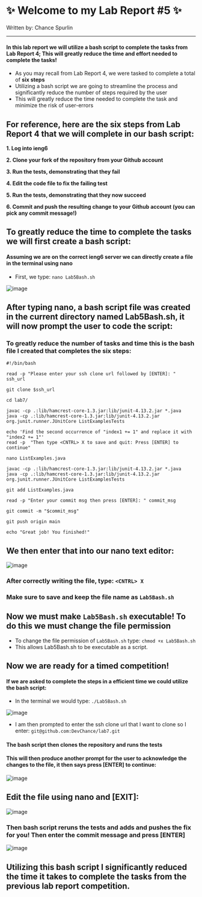 # **✨ Welcome to my Lab Report #5 ✨** 

Written by: Chance Spurlin

------------------------------------

#### **In this lab report we will utilize a bash script to complete the tasks from Lab Report 4; This will greatly reduce the time and effort needed to complete the tasks!**

 * As you may recall from Lab Report 4, we were tasked to complete a total of **six steps**
 * Utilizing a bash script we are going to streamline the process and significantly reduce the number of steps required by the user
 * This will greatly reduce the time needed to complete the task and minimize the risk of user-errors

## For reference, here are the **six steps** from Lab Report 4 that we will complete in our bash script:

**1. Log into ieng6**

**2. Clone your fork of the repository from your Github account**

**3. Run the tests, demonstrating that they fail**

**4. Edit the code file to fix the failing test**

**5. Run the tests, demonstrating that they now succeed**

**6. Commit and push the resulting change to your Github account (you can pick any commit message!)**



## To greatly reduce the time to complete the tasks we will first create a bash script:

#### Assuming we are on the correct ieng6 server we can directly create a file in the terminal using nano

- First, we type: `nano Lab5Bash.sh`

![image](https://user-images.githubusercontent.com/122570751/224882630-f7245b7a-b919-4be7-bf6d-829bf8de2c43.png)

## After typing nano, a bash script file was created in the current directory named **Lab5Bash.sh**, it will now prompt the user to code the script:

### To greatly reduce the number of tasks and  time this is the bash file I created that completes the **six steps**:

```
#!/bin/bash

read -p "Please enter your ssh clone url followed by [ENTER]: " ssh_url

git clone $ssh_url

cd lab7/

javac -cp .:lib/hamcrest-core-1.3.jar:lib/junit-4.13.2.jar *.java
java -cp .:lib/hamcrest-core-1.3.jar:lib/junit-4.13.2.jar org.junit.runner.JUnitCore ListExamplesTests

echo 'Find the second occurrence of "index1 += 1" and replace it with "index2 += 1"'     
read -p  "Then type <CNTRL> X to save and quit: Press [ENTER] to continue"

nano ListExamples.java

javac -cp .:lib/hamcrest-core-1.3.jar:lib/junit-4.13.2.jar *.java
java -cp .:lib/hamcrest-core-1.3.jar:lib/junit-4.13.2.jar org.junit.runner.JUnitCore ListExamplesTests

git add ListExamples.java

read -p "Enter your commit msg then press [ENTER]: " commit_msg

git commit -m "$commit_msg"

git push origin main

echo "Great job! You finished!"
```

## We then enter that into our nano text editor:

![image](https://user-images.githubusercontent.com/122570751/224883709-93c423f1-2bdf-4b65-ac59-2872315eee18.png)

### After correctly writing the file, type: `<CNTRL> X`
### Make sure to save and keep the file name as `Lab5Bash.sh`

## Now we must make `Lab5Bash.sh` executable! To do this we must change the file permission

- To change the file permission of `Lab5Bash.sh` type: `chmod +x Lab5Bash.sh`
- This allows Lab5Bash.sh to be executable as a script.

## Now we are ready for a timed competition!

#### If we are asked to complete the steps in a efficient time we could utilize the bash script:

- In the terminal we would type: `./Lab5Bash.sh`

![image](https://user-images.githubusercontent.com/122570751/224884940-d8ac94d1-84c5-4b7a-a2c7-df09168c660e.png)

- I am then prompted to enter the ssh clone url that I want to clone so I enter: `git@github.com:DevChance/lab7.git`

#### The bash script then clones the repository and runs the tests
#### This will then produce another prompt for the user to acknowledge the changes to the file, it then says press [ENTER] to continue:

![image](https://user-images.githubusercontent.com/122570751/224885409-d3c6995e-d538-4807-8707-2c3568271e41.png)

## Edit the file using nano and [EXIT]:

![image](https://user-images.githubusercontent.com/122570751/224885516-215f08ac-d538-486e-afb2-1029a4a98f35.png)

### Then bash script reruns the tests and adds and pushes the fix for you! Then enter the commit message and press [ENTER]

![image](https://user-images.githubusercontent.com/122570751/224885781-0c405e91-8acc-4fa1-be67-805d2a27311a.png)

## Utilizing this bash script I significantly reduced the time it takes to complete the tasks from the previous lab report competition.
